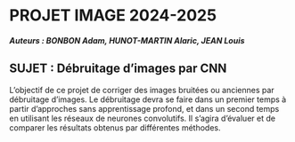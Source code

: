 # PROJET IMAGE 2024-2025

#### *Auteurs : BONBON Adam, HUNOT-MARTIN Alaric, JEAN Louis*

## SUJET : Débruitage d’images par CNN

L’objectif de ce projet de corriger des images bruitées ou anciennes par débruitage d’images.
Le débruitage devra se faire dans un premier temps à partir d’approches sans apprentissage profond, et
dans un second temps en utilisant les réseaux de neurones convolutifs. Il s’agira d’évaluer et de comparer
les résultats obtenus par différentes méthodes.